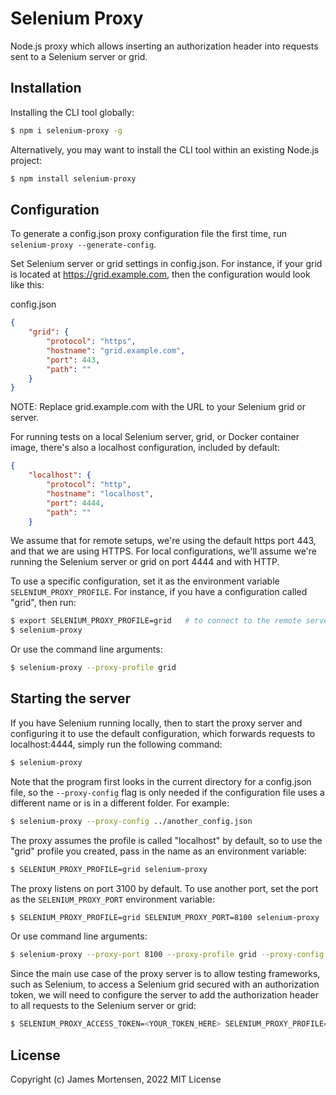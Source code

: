 # Selenium Proxy

Node.js proxy which allows inserting an authorization header into requests sent to a Selenium server or grid.

## Installation

Installing the CLI tool globally:

```bash
$ npm i selenium-proxy -g
```

Alternatively, you may want to install the CLI tool within an existing Node.js project:

```bash
$ npm install selenium-proxy
```

## Configuration

To generate a config.json proxy configuration file the first time, run `selenium-proxy --generate-config`.  

Set Selenium server or grid settings in config.json. For instance, if your grid is located at https://grid.example.com, then the configuration would look like this:

config.json
```json
{
    "grid": {
        "protocol": "https",
        "hostname": "grid.example.com",
        "port": 443,
        "path": ""
    }
}
```

NOTE: Replace grid.example.com with the URL to your Selenium grid or server.

For running tests on a local Selenium server, grid, or Docker container image, there's also a localhost configuration, included by default:

```json
{
    "localhost": {
        "protocol": "http",
        "hostname": "localhost",
        "port": 4444,
        "path": ""
    }
```

We assume that for remote setups, we're using the default https port 443, and that we are using HTTPS. For local configurations, we'll assume we're running the Selenium server or grid on port 4444 and with HTTP.

To use a specific configuration, set it as the environment variable `SELENIUM_PROXY_PROFILE`. For instance, if you have a configuration called "grid", then run:

```bash
$ export SELENIUM_PROXY_PROFILE=grid   # to connect to the remote server
$ selenium-proxy
```

Or use the command line arguments:

```bash
$ selenium-proxy --proxy-profile grid
```


## Starting the server

If you have Selenium running locally, then to start the proxy server and configuring it to use the default configuration, which forwards requests to localhost:4444, simply run the following command:

```bash
$ selenium-proxy
```


Note that the program first looks in the current directory for a config.json file, so the `--proxy-config` flag is only needed if the configuration file uses a different name or is in a different folder. For example:

```bash
$ selenium-proxy --proxy-config ../another_config.json
```

The proxy assumes the profile is called "localhost" by default, so to use the "grid" profile you created, pass in the name as an environment variable:

```bash
$ SELENIUM_PROXY_PROFILE=grid selenium-proxy
```

The proxy listens on port 3100 by default. To use another port, set the port as the `SELENIUM_PROXY_PORT` environment variable:

```bash
$ SELENIUM_PROXY_PROFILE=grid SELENIUM_PROXY_PORT=8100 selenium-proxy
```

Or use command line arguments:

```bash
$ selenium-proxy --proxy-port 8100 --proxy-profile grid --proxy-config config.json
```

Since the main use case of the proxy server is to allow testing frameworks, such as Selenium, to access a Selenium grid secured with an authorization token, we will need to configure the server to add the authorization header to all requests to the Selenium server or grid:

```bash
$ SELENIUM_PROXY_ACCESS_TOKEN=<YOUR_TOKEN_HERE> SELENIUM_PROXY_PROFILE=grid selenium-proxy
```

## License

Copyright (c) James Mortensen, 2022 MIT License
